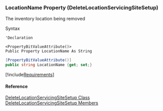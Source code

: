 ﻿### LocationName Property (DeleteLocationServicingSiteSetup)

The inventory location being removed

Syntax

```vbnet
'Declaration

<PropertyBitValueAttribute()>
Public Property LocationName As String
```

```csharp
[PropertyBitValueAttribute()]
public string LocationName {get; set;}
```

[!include[Requirements](../partials/requirements.md)]

#### Reference

[DeleteLocationServicingSiteSetup Class](FChoice.Toolkits.Clarify~FChoice.Toolkits.Clarify.Logistics.DeleteLocationServicingSiteSetup.md)  
[DeleteLocationServicingSiteSetup Members](FChoice.Toolkits.Clarify~FChoice.Toolkits.Clarify.Logistics.DeleteLocationServicingSiteSetup_members.md)